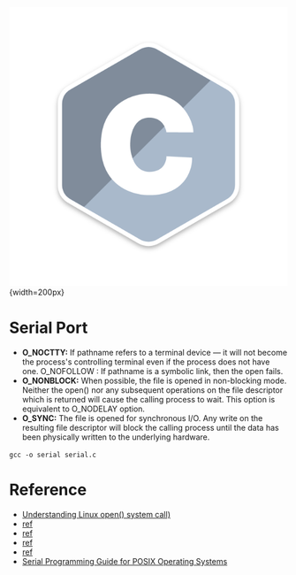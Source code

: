 ![](pics/c.png){width=200px}

# Serial Port

- **O_NOCTTY:** If pathname refers to a terminal device — it will not become the process's controlling terminal even if the process does not have one. O_NOFOLLOW : If pathname is a symbolic link, then the open fails. 
- **O_NONBLOCK:** When possible, the file is opened in non-blocking mode. Neither the open() nor any subsequent operations on the file descriptor which is returned will cause the calling process to wait. This option is equivalent to O_NODELAY option. 
- **O_SYNC:** The file is opened for synchronous I/O. Any write on the resulting file descriptor will block the calling process until the data has been physically written to the underlying hardware. 

`gcc -o serial serial.c`

<script src="https://gist.github.com/walchko/6d342aa34deed471d3b542fb0a9168f5.js"></script>

# Reference

- [Understanding Linux open() system call)](https://www.ibm.com/developerworks/community/blogs/58e72888-6340-46ac-b488-d31aa4058e9c/entry/understanding_linux_open_system_call?lang=en)
- [ref](https://stackoverflow.com/questions/6947413/how-to-open-read-and-write-from-serial-port-in-c)
- [ref](https://github.com/rm5248/CSerial/blob/master/examples/example_full.c)
- [ref](https://github.com/rm5248/CSerial/blob/master/c_serial.h)
- [ref](https://github.com/rm5248/CSerial/blob/master/c_serial.c)
- [Serial Programming Guide for POSIX Operating Systems](https://www.cmrr.umn.edu/~strupp/serial.html#3_1)
